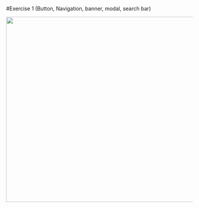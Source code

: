 #Exercise 1 (Button, Navigation, banner, modal, search bar)


<img src="https://user-images.githubusercontent.com/107023977/218291191-6244896b-a332-47b8-ac07-d927ea7ba2c4.png" width="700" height = "500">
